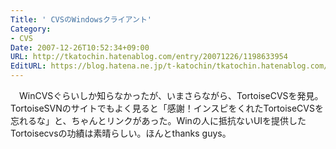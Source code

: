 ```yaml
---
Title: ' CVSのWindowsクライアント'
Category:
- CVS
Date: 2007-12-26T10:52:34+09:00
URL: http://tkatochin.hatenablog.com/entry/20071226/1198633954
EditURL: https://blog.hatena.ne.jp/t-katochin/tkatochin.hatenablog.com/atom/entry/6653586347154755091
---
```


　WinCVSぐらいしか知らなかったが、いまさらながら、TortoiseCVSを発見。TortoiseSVNのサイトでもよく見ると「感謝！インスピをくれたTortoiseCVSを忘れるな」と、ちゃんとリンクがあった。Winの人に抵抗ないUIを提供したTortoisecvsの功績は素晴らしい。ほんとthanks guys。
